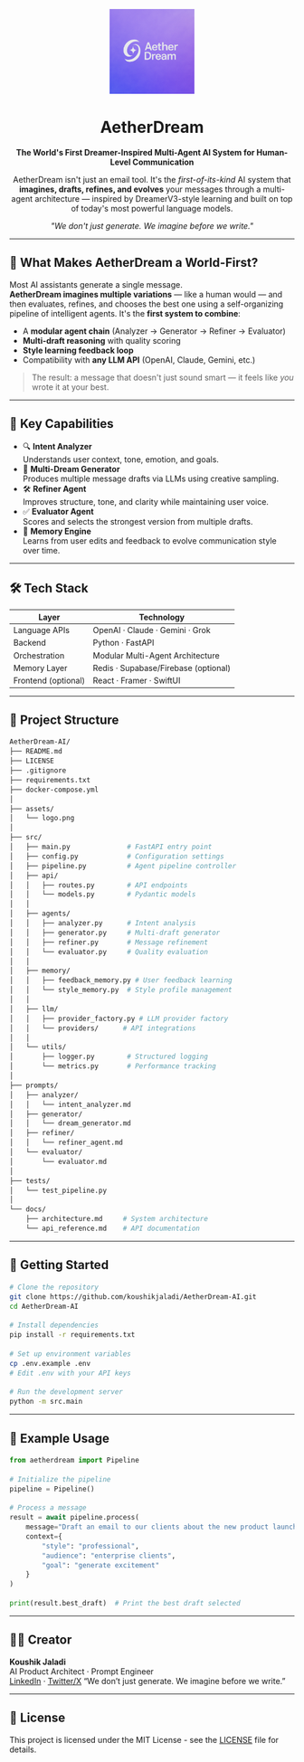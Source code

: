 <p align="center">
  <img src="assets/image.png" width="150" alt="AetherDream Logo">
</p>
<h1 align="center">AetherDream</h1>
<p align="center"><strong>The World's First Dreamer-Inspired Multi-Agent AI System for Human-Level Communication</strong></p>
<p align="center">
AetherDream isn't just an email tool. It's the <em>first-of-its-kind</em> AI system that <strong>imagines, drafts, refines, and evolves</strong> your messages through a multi-agent architecture — inspired by DreamerV3-style learning and built on top of today's most powerful language models.
</p>

<p align="center"><em>"We don't just generate. We imagine before we write."</em></p>

---
## 🌌 What Makes AetherDream a World-First?
Most AI assistants generate a single message.  
**AetherDream imagines multiple variations** — like a human would — and then evaluates, refines, and chooses the best one using a self-organizing pipeline of intelligent agents.
It's the **first system to combine**:
- A **modular agent chain** (Analyzer → Generator → Refiner → Evaluator)
- **Multi-draft reasoning** with quality scoring
- **Style learning feedback loop**
- Compatibility with **any LLM API** (OpenAI, Claude, Gemini, etc.)
> The result: a message that doesn't just sound smart — it feels like *you* wrote it at your best.
---
## 🧠 Key Capabilities
- 🔍 **Intent Analyzer**  
  Understands user context, tone, emotion, and goals.
- 🧠 **Multi-Dream Generator**  
  Produces multiple message drafts via LLMs using creative sampling.
- 🛠 **Refiner Agent**  
  Improves structure, tone, and clarity while maintaining user voice.
- ✅ **Evaluator Agent**  
  Scores and selects the strongest version from multiple drafts.
- 🔁 **Memory Engine**  
  Learns from user edits and feedback to evolve communication style over time.
---
## 🛠 Tech Stack
| Layer           | Technology                          |
|------------------|--------------------------------------|
| Language APIs     | OpenAI · Claude · Gemini · Grok      |
| Backend           | Python · FastAPI                     |
| Orchestration     | Modular Multi-Agent Architecture     |
| Memory Layer      | Redis · Supabase/Firebase (optional) |
| Frontend (optional) | React · Framer · SwiftUI           |
---
## 📁 Project Structure
```bash
AetherDream-AI/
├── README.md
├── LICENSE
├── .gitignore
├── requirements.txt
├── docker-compose.yml
│
├── assets/
│   └── logo.png
│
├── src/
│   ├── main.py              # FastAPI entry point
│   ├── config.py            # Configuration settings
│   ├── pipeline.py          # Agent pipeline controller
│   ├── api/
│   │   ├── routes.py        # API endpoints
│   │   └── models.py        # Pydantic models
│   │
│   ├── agents/
│   │   ├── analyzer.py      # Intent analysis
│   │   ├── generator.py     # Multi-draft generator
│   │   ├── refiner.py       # Message refinement
│   │   └── evaluator.py     # Quality evaluation
│   │
│   ├── memory/
│   │   ├── feedback_memory.py # User feedback learning
│   │   └── style_memory.py  # Style profile management
│   │
│   ├── llm/
│   │   ├── provider_factory.py # LLM provider factory
│   │   └── providers/      # API integrations
│   │
│   └── utils/
│       ├── logger.py        # Structured logging
│       └── metrics.py       # Performance tracking
│
├── prompts/
│   ├── analyzer/
│   │   └── intent_analyzer.md
│   ├── generator/
│   │   └── dream_generator.md
│   ├── refiner/
│   │   └── refiner_agent.md
│   └── evaluator/
│       └── evaluator.md
│
├── tests/
│   └── test_pipeline.py
│
└── docs/
    ├── architecture.md     # System architecture
    └── api_reference.md    # API documentation
```
---
## 🚀 Getting Started
```bash
# Clone the repository
git clone https://github.com/koushikjaladi/AetherDream-AI.git
cd AetherDream-AI

# Install dependencies
pip install -r requirements.txt

# Set up environment variables
cp .env.example .env
# Edit .env with your API keys

# Run the development server
python -m src.main
```
---
## 📖 Example Usage
```python
from aetherdream import Pipeline

# Initialize the pipeline
pipeline = Pipeline()

# Process a message
result = await pipeline.process(
    message="Draft an email to our clients about the new product launch",
    context={
        "style": "professional",
        "audience": "enterprise clients",
        "goal": "generate excitement"
    }
)

print(result.best_draft)  # Print the best draft selected
```
---
## 👨‍🚀 Creator

**Koushik Jaladi**  
AI Product Architect · Prompt Engineer  
[LinkedIn](https://linkedin.com/in/koushikjaladi) · [Twitter/X](https://x.com/koushikjaladi)
“We don’t just generate. We imagine before we write.”

---
## 📄 License
This project is licensed under the MIT License - see the [LICENSE](LICENSE) file for details.

